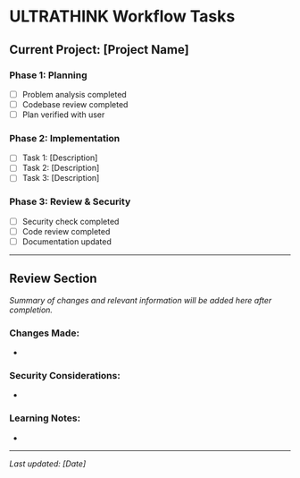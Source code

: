 # ULTRATHINK Workflow Tasks

## Current Project: [Project Name]

### Phase 1: Planning
- [ ] Problem analysis completed
- [ ] Codebase review completed  
- [ ] Plan verified with user

### Phase 2: Implementation
- [ ] Task 1: [Description]
- [ ] Task 2: [Description]
- [ ] Task 3: [Description]

### Phase 3: Review & Security
- [ ] Security check completed
- [ ] Code review completed
- [ ] Documentation updated

---

## Review Section
*Summary of changes and relevant information will be added here after completion.*

### Changes Made:
- 

### Security Considerations:
- 

### Learning Notes:
- 

---
*Last updated: [Date]*
